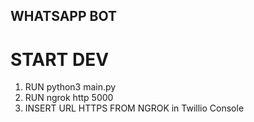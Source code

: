 ## WHATSAPP BOT

# START DEV
1. RUN python3 main.py
2. RUN ngrok http 5000
3. INSERT URL HTTPS FROM NGROK in Twillio Console